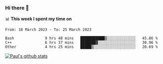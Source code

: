 ### Hi there 👋

📊 **This week I spent my time on**
<!--START_SECTION:waka-->

```text
From: 18 March 2023 - To: 25 March 2023

Bash              9 hrs 48 mins   ███████████▒░░░░░░░░░░░░░   45.86 %
C++               6 hrs 37 mins   ███████▓░░░░░░░░░░░░░░░░░   30.96 %
Other             4 hrs 25 mins   █████▒░░░░░░░░░░░░░░░░░░░   20.69 %
```

<!--END_SECTION:waka-->


[![Paul's github stats](https://github-readme-stats.vercel.app/api?username=mickeyouyou&theme=dracula&show_icons=true)](https://github.com/anuraghazra/github-readme-stats)

